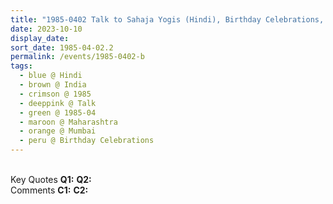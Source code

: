 ```yaml
---
title: "1985-0402 Talk to Sahaja Yogis (Hindi), Birthday Celebrations, after Speeches and Sitar Concert by Debu Chaudhuri, (likely) after Birthday Pūjā, Mumbai, Maharashtra, India"
date: 2023-10-10
display_date: 
sort_date: 1985-04-02.2
permalink: /events/1985-0402-b
tags:
  - blue @ Hindi
  - brown @ India
  - crimson @ 1985
  - deeppink @ Talk
  - green @ 1985-04
  - maroon @ Maharashtra
  - orange @ Mumbai
  - peru @ Birthday Celebrations
---
```


<br>

<wave-list>
  <list-title color="DarkSeaGreen" width="55">Key Quotes</list-title>
  <list-item color="BlanchedAlmond" width="280"><b>Q1:</b> <i></i></list-item>
  <list-item color="Lavender" width="280"><b>Q2:</b> <i></i></list-item>
</wave-list>

<br>

<wave-list>
  <list-title color="DarkSeaGreen" width="55">Comments</list-title>
  <list-item color="BlanchedAlmond" width="280"><b>C1:</b> <i></i></list-item>
  <list-item color="Lavender" width="280"><b>C2:</b> <i></i></list-item>
</wave-list>